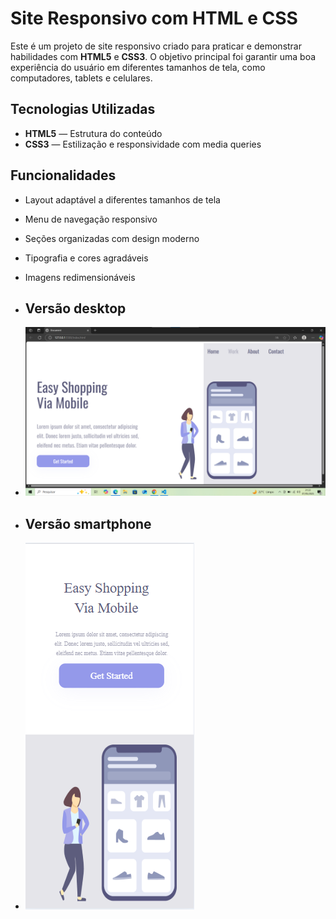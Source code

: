 # Site Responsivo com HTML e CSS

Este é um projeto de site responsivo criado para praticar e demonstrar habilidades com **HTML5** e **CSS3**. O objetivo principal foi garantir uma boa experiência do usuário em diferentes tamanhos de tela, como computadores, tablets e celulares.

## Tecnologias Utilizadas

- **HTML5** — Estrutura do conteúdo
- **CSS3** — Estilização e responsividade com media queries

## Funcionalidades

- Layout adaptável a diferentes tamanhos de tela
- Menu de navegação responsivo
- Seções organizadas com design moderno
- Tipografia e cores agradáveis
- Imagens redimensionáveis

- ## Versão desktop
- <img src="https://github.com/Andrecruzac85/Easy-Shopping/blob/main/assets/shopping%20desktop.png?raw=true"/> 
- ## Versão smartphone
- <img src="https://github.com/Andrecruzac85/Easy-Shopping/blob/main/assets/shopping%20cell.png?raw=true"/> 
<img scr="https://github.com/Andrecruzac85/projeto-nike/blob/main/assets/portifolio%20nike%201.png?raw=true"/>


